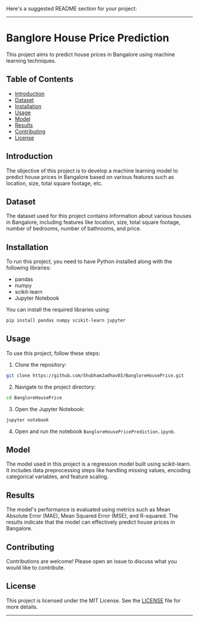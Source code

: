 Here's a suggested README section for your project:

---

# Banglore House Price Prediction

This project aims to predict house prices in Bangalore using machine learning techniques.

## Table of Contents
- [Introduction](#introduction)
- [Dataset](#dataset)
- [Installation](#installation)
- [Usage](#usage)
- [Model](#model)
- [Results](#results)
- [Contributing](#contributing)
- [License](#license)

## Introduction
The objective of this project is to develop a machine learning model to predict house prices in Bangalore based on various features such as location, size, total square footage, etc.

## Dataset
The dataset used for this project contains information about various houses in Bangalore, including features like location, size, total square footage, number of bedrooms, number of bathrooms, and price.

## Installation
To run this project, you need to have Python installed along with the following libraries:
- pandas
- numpy
- scikit-learn
- Jupyter Notebook

You can install the required libraries using:
```bash
pip install pandas numpy scikit-learn jupyter
```

## Usage
To use this project, follow these steps:
1. Clone the repository:
```bash
git clone https://github.com/ShubhamJadhav03/BangloreHousePrice.git
```
2. Navigate to the project directory:
```bash
cd BangloreHousePrice
```
3. Open the Jupyter Notebook:
```bash
jupyter notebook
```
4. Open and run the notebook `BangloreHousePricePrediction.ipynb`.

## Model
The model used in this project is a regression model built using scikit-learn. It includes data preprocessing steps like handling missing values, encoding categorical variables, and feature scaling.

## Results
The model's performance is evaluated using metrics such as Mean Absolute Error (MAE), Mean Squared Error (MSE), and R-squared. The results indicate that the model can effectively predict house prices in Bangalore.

## Contributing
Contributions are welcome! Please open an issue to discuss what you would like to contribute.

## License
This project is licensed under the MIT License. See the [LICENSE](LICENSE) file for more details.

---
